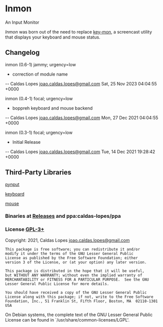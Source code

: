 Inmon
=====

An Input Monitor

*Inmon* was born out of the need to replace [key-mon](https://github.com/critiqjo/key-mon), a screencast utility that displays your keyboard and mouse status.

## Changelog

inmon (0.6-1) jammy; urgency=low

  *  correction of module name 

 -- Caldas Lopes <joao.caldas.lopes@gmail.com>  Sat, 25 Nov 2023 04:04:55 +0000

inmon (0.4-1) focal; urgency=low

  *  boppreh keyboard and mouse backend

 -- Caldas Lopes <joao.caldas.lopes@gmail.com>  Mon, 27 Dec 2021 04:04:55 +0000

inmon (0.3-1) focal; urgency=low

  * Initial Release

 -- Caldas Lopes <joao.caldas.lopes@gmail.com>  Tue, 14 Dec 2021 19:28:42 +0000

## Third-Party Libraries

[pynput](https://github.com/moses-palmer/pynput)

[keyboard](https://github.com/boppreh/keyboard)

[mouse](https://github.com/boppreh/mouse)

### Binaries at [Releases](https://github.com/linux-man/inmon/releases) and ppa:caldas-lopes/ppa

### License [GPL-3+](LICENSE)

Copyright: 2021, Caldas Lopes    <joao.caldas.lopes@gmail.com>

    This package is free software; you can redistribute it and/or
    modify it under the terms of the GNU Lesser General Public
    License as published by the Free Software Foundation; either
    version 3 of the License, or (at your option) any later version.

    This package is distributed in the hope that it will be useful,
    but WITHOUT ANY WARRANTY; without even the implied warranty of
    MERCHANTABILITY or FITNESS FOR A PARTICULAR PURPOSE.  See the GNU
    Lesser General Public License for more details.

    You should have received a copy of the GNU Lesser General Public
    License along with this package; if not, write to the Free Software
    Foundation, Inc., 51 Franklin St, Fifth Floor, Boston, MA  02110-1301 USA

On Debian systems, the complete text of the GNU Lesser General
Public License can be found in `/usr/share/common-licenses/LGPL'.

